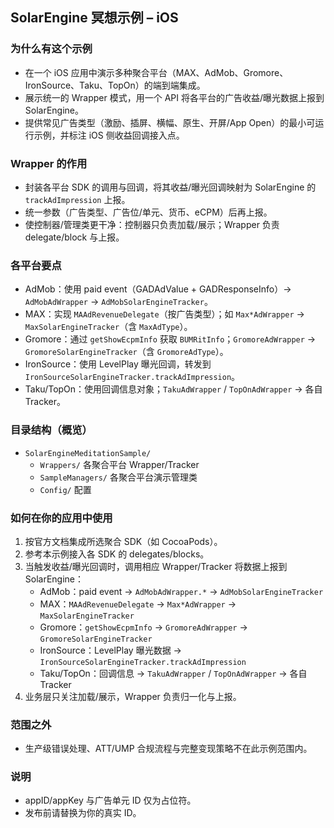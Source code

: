## SolarEngine 冥想示例 – iOS

### 为什么有这个示例

- 在一个 iOS 应用中演示多种聚合平台（MAX、AdMob、Gromore、IronSource、Taku、TopOn）的端到端集成。
- 展示统一的 Wrapper 模式，用一个 API 将各平台的广告收益/曝光数据上报到 SolarEngine。
- 提供常见广告类型（激励、插屏、横幅、原生、开屏/App Open）的最小可运行示例，并标注 iOS 侧收益回调接入点。

### Wrapper 的作用

- 封装各平台 SDK 的调用与回调，将其收益/曝光回调映射为 SolarEngine 的 `trackAdImpression` 上报。
- 统一参数（广告类型、广告位/单元、货币、eCPM）后再上报。
- 使控制器/管理类更干净：控制器只负责加载/展示；Wrapper 负责 delegate/block 与上报。

### 各平台要点

- AdMob：使用 paid event（GADAdValue + GADResponseInfo）→ `AdMobAdWrapper` → `AdMobSolarEngineTracker`。
- MAX：实现 `MAAdRevenueDelegate`（按广告类型）；如 `Max*AdWrapper` → `MaxSolarEngineTracker`（含 `MaxAdType`）。
- Gromore：通过 `getShowEcpmInfo` 获取 `BUMRitInfo`；`GromoreAdWrapper` → `GromoreSolarEngineTracker`（含 `GromoreAdType`）。
- IronSource：使用 LevelPlay 曝光回调，转发到 `IronSourceSolarEngineTracker.trackAdImpression`。
- Taku/TopOn：使用回调信息对象；`TakuAdWrapper` / `TopOnAdWrapper` → 各自 Tracker。

### 目录结构（概览）

- `SolarEngineMeditationSample/`
  - `Wrappers/` 各聚合平台 Wrapper/Tracker
  - `SampleManagers/` 各聚合平台演示管理类
  - `Config/` 配置

### 如何在你的应用中使用

1) 按官方文档集成所选聚合 SDK（如 CocoaPods）。
2) 参考本示例接入各 SDK 的 delegates/blocks。
3) 当触发收益/曝光回调时，调用相应 Wrapper/Tracker 将数据上报到 SolarEngine：
   - AdMob：paid event → `AdMobAdWrapper.*` → `AdMobSolarEngineTracker`
   - MAX：`MAAdRevenueDelegate` → `Max*AdWrapper` → `MaxSolarEngineTracker`
   - Gromore：`getShowEcpmInfo` → `GromoreAdWrapper` → `GromoreSolarEngineTracker`
   - IronSource：LevelPlay 曝光数据 → `IronSourceSolarEngineTracker.trackAdImpression`
   - Taku/TopOn：回调信息 → `TakuAdWrapper` / `TopOnAdWrapper` → 各自 Tracker
4) 业务层只关注加载/展示，Wrapper 负责归一化与上报。

### 范围之外

- 生产级错误处理、ATT/UMP 合规流程与完整变现策略不在此示例范围内。

### 说明

- appID/appKey 与广告单元 ID 仅为占位符。
- 发布前请替换为你的真实 ID。


